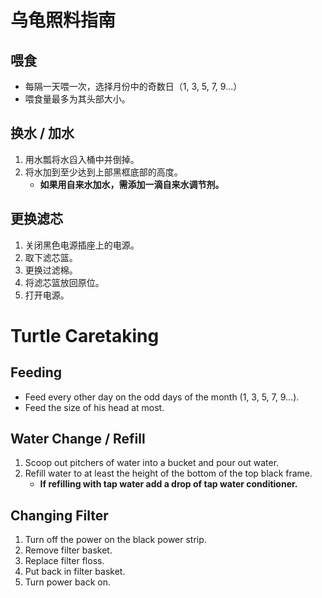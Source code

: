 # 乌龟照料指南

## 喂食

- 每隔一天喂一次，选择月份中的奇数日（1, 3, 5, 7, 9...）
- 喂食量最多为其头部大小。

## 换水 / 加水

1. 用水瓢将水舀入桶中并倒掉。
2. 将水加到至少达到上部黑框底部的高度。
   - **如果用自来水加水，需添加一滴自来水调节剂。**

## 更换滤芯

1. 关闭黑色电源插座上的电源。
2. 取下滤芯篮。
3. 更换过滤棉。
4. 将滤芯篮放回原位。
5. 打开电源。

# Turtle Caretaking

## Feeding

- Feed every other day on the odd days of the month (1, 3, 5, 7, 9...).
- Feed the size of his head at most.

## Water Change / Refill

1. Scoop out pitchers of water into a bucket and pour out water.
2. Refill water to at least the height of the bottom of the top black frame.
   - **If refilling with tap water add a drop of tap water conditioner.**

## Changing Filter

1. Turn off the power on the black power strip.
2. Remove filter basket.
3. Replace filter floss.
4. Put back in filter basket.
5. Turn power back on.
